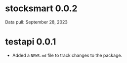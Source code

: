 # stocksmart 0.0.2

Data pull: September 28, 2023

# testapi 0.0.1


* Added a `NEWS.md` file to track changes to the package.
